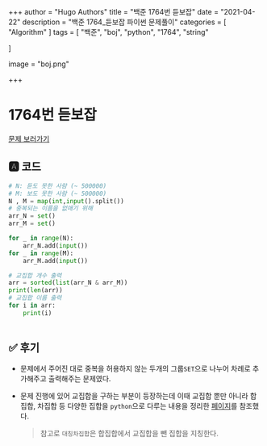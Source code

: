 +++
author = "Hugo Authors"
title = "백준 1764번 듣보잡"
date = "2021-04-22"
description = "백준 1764_듣보잡 파이썬 문제풀이"
categories = [
    "Algorithm"
]
tags = [
    "백준", "boj", "python", "1764", "string"

]

image = "boj.png"

+++

# 1764번 듣보잡

[문제 보러가기](https://www.acmicpc.net/problem/1764)

## 🅰 코드

```python
# N: 듣도 못한 사람 (~ 500000)
# M: 보도 못한 사람 (~ 500000)
N , M = map(int,input().split())
# 중복되는 이름을 없애기 위해
arr_N = set()
arr_M = set()

for _ in range(N):
    arr_N.add(input())
for _ in range(M):
    arr_M.add(input())

# 교집합 개수 출력
arr = sorted(list(arr_N & arr_M))
print(len(arr))
# 교집합 이름 출력
for i in arr:
    print(i)
    
```


## ✅ 후기

* 문제에서 주어진 대로 중복을 허용하지 않는 두개의 그룹`SET`으로 나누어 차례로 추가해주고 출력해주는 문제였다.

* 문제 진행에 있어 교집합을 구하는 부분이 등장하는데 이때 교집합 뿐만 아니라 합집합, 차집합 등 다양한 집합을 `python`으로 다루는 내용을 정리한 [페이지](https://pydole.tistory.com/entry/Python-%EA%B5%90%EC%A7%91%ED%95%A9-%ED%95%A9%EC%A7%91%ED%95%A9-%EC%B0%A8%EC%A7%91%ED%95%A9)를 참조했다.

  > 참고로 `대칭차집합`은 합집합에서 교집합을 뺀 집합을 지칭한다.